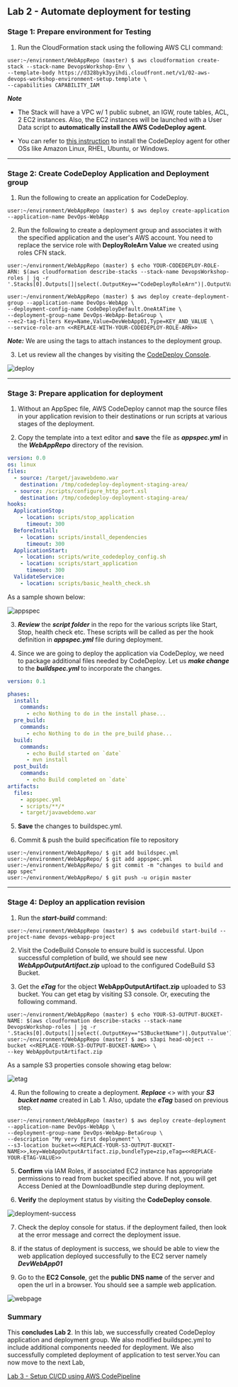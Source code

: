 
## Lab 2 - Automate deployment for testing

### Stage 1: Prepare environment for Testing

1. Run the CloudFormation stack using the following AWS CLI command:

```console
user:~/environment/WebAppRepo (master) $ aws cloudformation create-stack --stack-name DevopsWorkshop-Env \
--template-body https://d328byk3yyihdi.cloudfront.net/v1/02-aws-devops-workshop-environment-setup.template \
--capabilities CAPABILITY_IAM
```

**_Note_**
  - The Stack will have a VPC w/ 1 public subnet, an IGW, route tables, ACL, 2 EC2 instances. Also, the EC2 instances will be launched with a User Data script to **automatically install the AWS CodeDeploy agent**.

  - You can refer to [this instruction](http://docs.aws.amazon.com/codedeploy/latest/userguide/codedeploy-agent-operations-install.html) to install the CodeDeploy agent for other OSs like Amazon Linux, RHEL, Ubuntu, or Windows.
 
***

### Stage 2: Create CodeDeploy Application and Deployment group

1. Run the following to create an application for CodeDeploy.

```console
user:~/environment/WebAppRepo (master) $ aws deploy create-application --application-name DevOps-WebApp
```

2. Run the following to create a deployment group and associates it with the specified application and the user's AWS account. You need to replace the service role with **DeployRoleArn Value** we created using roles CFN stack.

```console
user:~/environment/WebAppRepo (master) $ echo YOUR-CODEDEPLOY-ROLE-ARN: $(aws cloudformation describe-stacks --stack-name DevopsWorkshop-roles | jq -r '.Stacks[0].Outputs[]|select(.OutputKey=="CodeDeployRoleArn")|.OutputValue')

user:~/environment/WebAppRepo (master) $ aws deploy create-deployment-group --application-name DevOps-WebApp \
--deployment-config-name CodeDeployDefault.OneAtATime \
--deployment-group-name DevOps-WebApp-BetaGroup \
--ec2-tag-filters Key=Name,Value=DevWebApp01,Type=KEY_AND_VALUE \
--service-role-arn <<REPLACE-WITH-YOUR-CODEDEPLOY-ROLE-ARN>>
```

**_Note:_** We are using the tags to attach instances to the deployment group.

3. Let us review all the changes by visiting the [CodeDeploy Console](https://console.aws.amazon.com/codedeploy/home).

![deploy](./img/Lab2-CodeDeploy-Success.png)

***

### Stage 3: Prepare application for deployment

1. Without an AppSpec file, AWS CodeDeploy cannot map the source files in your application revision to their destinations or run scripts at various stages of the deployment.

2. Copy the template into a text editor and **save** the file as **_appspec.yml_** in the **_WebAppRepo_** directory of the revision.

```yml
version: 0.0
os: linux
files:
  - source: /target/javawebdemo.war
    destination: /tmp/codedeploy-deployment-staging-area/
  - source: /scripts/configure_http_port.xsl
    destination: /tmp/codedeploy-deployment-staging-area/
hooks:
  ApplicationStop:
    - location: scripts/stop_application
      timeout: 300
  BeforeInstall:
    - location: scripts/install_dependencies
      timeout: 300
  ApplicationStart:
    - location: scripts/write_codedeploy_config.sh
    - location: scripts/start_application
      timeout: 300
  ValidateService:
    - location: scripts/basic_health_check.sh

```

As a sample shown below:

![appspec](./img/app-spec.png)

3. **_Review_** the **_script folder_** in the repo for the various scripts like Start, Stop, health check etc. These scripts will be called as per the hook definition in **_appspec.yml_** file during deployment.

4. Since we are going to deploy the application via CodeDeploy, we need to package additional files needed by CodeDeploy. Let us **_make change_** to the **_buildspec.yml_** to incorporate the changes.

```yml
version: 0.1

phases:
  install:
    commands:
      - echo Nothing to do in the install phase...
  pre_build:
    commands:
      - echo Nothing to do in the pre_build phase...
  build:
    commands:
      - echo Build started on `date`
      - mvn install
  post_build:
    commands:
      - echo Build completed on `date`
artifacts:
  files:
    - appspec.yml
    - scripts/**/*
    - target/javawebdemo.war

```

5. **Save** the changes to buildspec.yml. 

6. Commit & push the build specification file to repository

```console
user:~/environment/WebAppRepo/ $ git add buildspec.yml
user:~/environment/WebAppRepo/ $ git add appspec.yml
user:~/environment/WebAppRepo/ $ git commit -m "changes to build and app spec"
user:~/environment/WebAppRepo/ $ git push -u origin master

```

***

### Stage 4: Deploy an application revision

1. Run the **_start-build_** command:

```console
user:~/environment/WebAppRepo (master) $ aws codebuild start-build --project-name devops-webapp-project
```

2. Visit the CodeBuild Console to ensure build is successful. Upon successful completion of build, we should see new **_WebAppOutputArtifact.zip_** upload to the configured CodeBuild S3 Bucket.

3. Get the **_eTag_** for the object **WebAppOutputArtifact.zip** uploaded to S3 bucket. You can get etag by visiting S3 console. Or, executing the following command.

```console
user:~/environment/WebAppRepo (master) $ echo YOUR-S3-OUTPUT-BUCKET-NAME: $(aws cloudformation describe-stacks --stack-name DevopsWorkshop-roles | jq -r '.Stacks[0].Outputs[]|select(.OutputKey=="S3BucketName")|.OutputValue')
user:~/environment/WebAppRepo (master) $ aws s3api head-object --bucket <<REPLACE-YOUR-S3-OUTPUT-BUCKET-NAME>> \
--key WebAppOutputArtifact.zip

```

As a sample S3 properties console showing etag below:

![etag](./img/etag.png)

4. Run the following to create a deployment. **_Replace_** <<REPLACE-YOUR-S3-OUTPUT-BUCKET-NAME>> with your **_S3 bucket name_** created in Lab 1. Also, update the **_eTag_** based on previous step.

```console
user:~/environment/WebAppRepo (master) $ aws deploy create-deployment --application-name DevOps-WebApp \
--deployment-group-name DevOps-WebApp-BetaGroup \
--description "My very first deployment" \
--s3-location bucket=<<REPLACE-YOUR-S3-OUTPUT-BUCKET-NAME>>,key=WebAppOutputArtifact.zip,bundleType=zip,eTag=<<REPLACE-YOUR-ETAG-VALUE>>
```

5. **Confirm** via IAM Roles, if associated EC2 instance has appropriate permissions to read from bucket specified above. If not, you will get Access Denied at the DownloadBundle step during deployment.

6. **Verify** the deployment status by visiting the **CodeDeploy console**.

![deployment-success](./img/Lab2-CodeDeploy-deploymentSuccess.png)

7. Check the deploy console for status. if the deployment failed, then look at the error message and correct the deployment issue.

8. if the status of deployment is success, we should be able to view the web application deployed successfully to the EC2 server namely **_DevWebApp01_**

9. Go to the **EC2 Console**, get the **public DNS name** of the server and open the url in a browser. You should see a sample web application.

![webpage](./img/webpage-success.png)

### Summary

This **concludes Lab 2**. In this lab, we successfully created CodeDeploy application and deployment group. We also modified buildspec.yml to include additional components needed for deployment. We also successfully completed deployment of application to test server.You can now move to the next Lab,

[Lab 3 - Setup CI/CD using AWS CodePipeline](3_Lab3.md)
